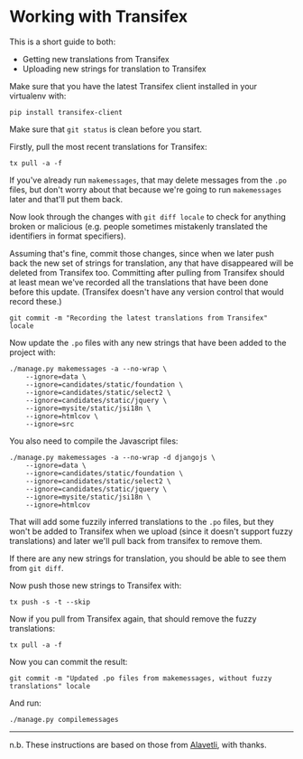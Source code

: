 # Working with Transifex

This is a short guide to both:

* Getting new translations from Transifex
* Uploading new strings for translation to Transifex

Make sure that you have the latest Transifex client installed in
your virtualenv with:

```
pip install transifex-client
```

Make sure that `git status` is clean before you start.

Firstly, pull the most recent translations for Transifex:

```
tx pull -a -f
```

If you've already run `makemessages`, that may delete messages
from the `.po` files, but don't worry about that because we're going to
run `makemessages` later and that'll put them back.

Now look through the changes with `git diff locale` to check for
anything broken or malicious (e.g. people sometimes mistakenly
translated the identifiers in format specifiers).

Assuming that's fine, commit those changes, since when we later
push back the new set of strings for translation, any that have
disappeared will be deleted from Transifex too.  Committing
after pulling from Transifex should at least mean we've recorded
all the translations that have been done before this
update. (Transifex doesn't have any version control that would
record these.)

```
git commit -m "Recording the latest translations from Transifex" locale
```

Now update the `.po` files with any new strings that have been
added to the project with:

```
./manage.py makemessages -a --no-wrap \
    --ignore=data \
    --ignore=candidates/static/foundation \
    --ignore=candidates/static/select2 \
    --ignore=candidates/static/jquery \
    --ignore=mysite/static/jsi18n \
    --ignore=htmlcov \
    --ignore=src
```

You also need to compile the Javascript files:

```
./manage.py makemessages -a --no-wrap -d djangojs \
    --ignore=data \
    --ignore=candidates/static/foundation \
    --ignore=candidates/static/select2 \
    --ignore=candidates/static/jquery \
    --ignore=mysite/static/jsi18n \
    --ignore=htmlcov
```

That will add some fuzzily inferred translations to the `.po`
files, but they won't be added to Transifex when we upload
(since it doesn't support fuzzy translations) and later we'll
pull back from transifex to remove them.

If there are any new strings for translation, you should be able
to see them from `git diff`.

Now push those new strings to Transifex with:

```
tx push -s -t --skip
```

Now if you pull from Transifex again, that should remove the fuzzy translations:

```
tx pull -a -f
```

Now you can commit the result:

```
git commit -m "Updated .po files from makemessages, without fuzzy translations" locale
```

And run:

```
./manage.py compilemessages
```

---

n.b. These instructions are based on those from
[Alavetli](https://github.com/mysociety/alaveteli/wiki/Release-Manager's-checklist),
with thanks.
